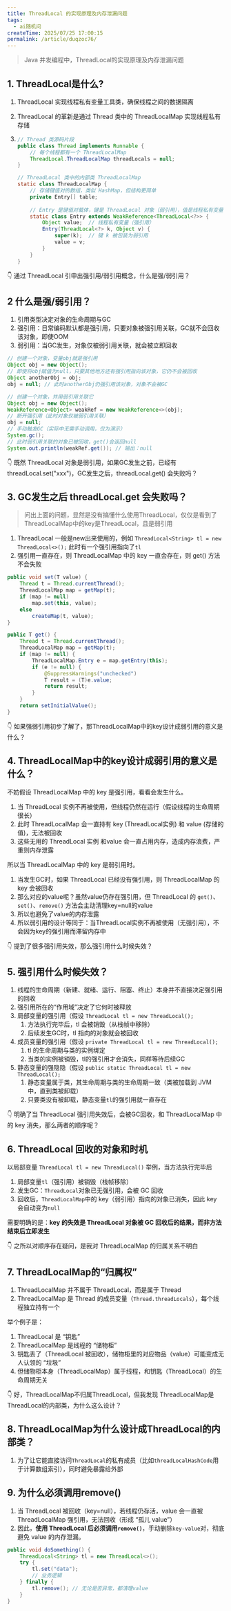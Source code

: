 ```yaml
---
title: ThreadLocal 的实现原理及内存泄漏问题
tags:
  - ai随机问
createTime: 2025/07/25 17:00:15
permalink: /article/duqzoc76/
---
```


> Java 并发编程中，ThreadLocal的实现原理及内存泄漏问题

## 1. ThreadLocal是什么?

1. ThreadLocal 实现线程私有变量工具类，确保线程之间的数据隔离

2. ThreadLocal 的革新是通过 Thread 类中的 ThreadLocalMap 实现线程私有存储

3. ```java
   // Thread 类源码片段
   public class Thread implements Runnable {
       // 每个线程都有一个 ThreadLocalMap
       ThreadLocal.ThreadLocalMap threadLocals = null;
   }
   
   // ThreadLocal 类中的内部类 ThreadLocalMap
   static class ThreadLocalMap {
       // 存储键值对的数组，类似 HashMap，但结构更简单
       private Entry[] table;
       
       // Entry 是键值对载体，键是 ThreadLocal 对象（弱引用），值是线程私有变量
       static class Entry extends WeakReference<ThreadLocal<?>> {
           Object value;  // 线程私有变量（强引用）
           Entry(ThreadLocal<?> k, Object v) {
               super(k);  // 键 k 被包装为弱引用
               value = v;
           }
       }
   }
   ```

👇 通过 ThreadLocal 引申出强引用/弱引用概念，什么是强/弱引用？

## 2 什么是强/弱引用？

1. 引用类型决定对象的生命周期与GC
2. 强引用：日常编码默认都是强引用，只要对象被强引用关联，GC就不会回收该对象，即使OOM
3. 弱引用：当GC发生，对象仅被弱引用关联，就会被立即回收

```java
// 创建一个对象，变量obj就是强引用
Object obj = new Object(); 
// 即使将obj赋值为null，只要其他地方还有强引用指向该对象，它仍不会被回收
Object anotherObj = obj; 
obj = null; // 此时anotherObj仍强引用该对象，对象不会被GC
```

```java
// 创建一个对象，并用弱引用关联它
Object obj = new Object();
WeakReference<Object> weakRef = new WeakReference<>(obj);
// 断开强引用（此时对象仅被弱引用关联）
obj = null; 
// 手动触发GC（实际中无需手动调用，仅为演示）
System.gc(); 
// 此时弱引用关联的对象已被回收，get()会返回null
System.out.println(weakRef.get()); // 输出：null
```

👇 既然 ThreadLocal 对象是弱引用，如果GC发生之前，已经有threadLocal.set("xxx")，GC发生之后，threadLocal.get() 会失败吗？

## 3. GC发生之后 threadLocal.get 会失败吗？

> 问出上面的问题，显然是没有搞懂什么使用ThreadLocal，仅仅是看到了ThreadLocalMap中的key是ThreadLocal，且是弱引用

1. ThreadLocal 一般是new出来使用的，例如 `ThreadLocal<String> tl = new ThreadLocal<>();` 此时有一个强引用指向了`tl`
2. 强引用一直存在，则 ThreadLocalMap 中的 key 一直会存在，则 get() 方法不会失败

```java
public void set(T value) {
    Thread t = Thread.currentThread();
    ThreadLocalMap map = getMap(t);
    if (map != null)
        map.set(this, value);
    else
        createMap(t, value);
}

public T get() {
    Thread t = Thread.currentThread();
    ThreadLocalMap map = getMap(t);
    if (map != null) {
        ThreadLocalMap.Entry e = map.getEntry(this);
        if (e != null) {
            @SuppressWarnings("unchecked")
            T result = (T)e.value;
            return result;
        }
    }
    return setInitialValue();
}
```

👇 如果强弱引用初步了解了，那ThreadLocalMap中的key设计成弱引用的意义是什么？

## 4. ThreadLocalMap中的key设计成弱引用的意义是什么？

不妨假设 ThreadLocalMap 中的 key 是强引用，看看会发生什么。

1. 当 ThreadLocal 实例不再被使用，但线程仍然在运行（假设线程的生命周期很长）
2. 此时 ThreadLocalMap 会一直持有 key (ThreadLocal实例) 和 value (存储的值)，无法被回收
3. 这些无用的 ThreadLocal 实例 和value 会一直占用内存，造成内存浪费，严重则内存泄露

所以当 ThreadLocalMap 中的 key 是弱引用时。

1. 当发生GC时，如果 ThreadLocal 已经没有强引用，则 ThreadLocalMap 的 key 会被回收
2. 那么对应的value呢？虽然value仍存在强引用，但 ThreadLocal 的 `get()`、`set()`、`remove()` 方法会主动清理key=null的value
3. 所以也避免了value的内存泄露
4. 所以弱引用的设计等同于：当ThreadLocal实例不再被使用（无强引用），不会因为key的强引用而滞留内存中

👇 提到了很多强引用失效，那么强引用什么时候失效？

## 5. 强引用什么时候失效？

1. 线程的生命周期（新建、就绪、运行、阻塞、终止）本身并不直接决定强引用的回收
2. 强引用所在的“作用域”决定了它何时被释放
3. 局部变量的强引用（假设 `ThreadLocal tl = new ThreadLocal();` 
   1. 方法执行完毕后，tl 会被销毁（从栈帧中移除）
   2. 后续发生GC时，tl 指向的对象就会被回收
4. 成员变量的强引用（假设 `private ThreadLocal tl = new ThreadLocal();`
   1. tl 的生命周期与类的实例绑定
   2. 当类的实例被销毁，tl的强引用才会消失，同样等待后续GC
5. 静态变量的强隐隐（假设 `public static ThreadLocal tl = new ThreadLocal();`
   1. 静态变量属于类，其生命周期与类的生命周期一致（类被加载到 JVM 中，直到类被卸载）
   2. 只要类没有被卸载，静态变量`tl`的强引用就一直存在

👇 明确了当 ThreadLocal 强引用失效后，会被GC回收，和 ThreadLocalMap 中的 key 消失，那么两者的顺序呢？

## 6. ThreadLocal 回收的对象和时机

以局部变量 `ThreadLocal tl = new ThreadLocal()` 举例，当方法执行完毕后

1. 局部变量`tl`（强引用）被销毁（栈帧移除）
2. 发生GC：`ThreadLocal`对象已无强引用，会被 GC 回收
3. 回收后，`ThreadLocalMap`中的 key（弱引用）指向的对象已消失，因此 key 会自动变为`null`

需要明确的是：**key 的失效是 ThreadLocal 对象被 GC 回收后的结果，而非方法结束后立即发生**

👇 之所以对顺序存在疑问，是我对 ThreadLocalMap 的归属关系不明白

## 7. ThreadLocalMap的“归属权”

1. ThreadLocalMap 并不属于 ThreadLocal，而是属于 Thread
2. ThreadLocalMap 是 Thread 的成员变量（`Thread.threadLocals`），每个线程独立持有一个

举个例子是：

1. ThreadLocal 是 “钥匙”
2. ThreadLocalMap 是线程的 “储物柜”
3. 钥匙丢了（ThreadLocal 被回收），储物柜里的对应物品（value）可能变成无人认领的 “垃圾”
4. 但储物柜本身（ThreadLocalMap）属于线程，和钥匙（ThreadLocal）的生命周期无关

👇 好，ThreadLocalMap不归属ThreadLocal，但我发现 ThreadLocalMap是ThreadLocal的内部类，为什么这么设计？

## 8. ThreadLocalMap为什么设计成ThreadLocal的内部类？

1. 为了让它能直接访问`ThreadLocal`的私有成员（比如`threadLocalHashCode`用于计算数组索引），同时避免暴露给外部

##  9. 为什么必须调用remove()

1. 当 ThreadLocal 被回收（key=null），若线程仍存活，value 会一直被 ThreadLocalMap 强引用，无法回收（形成 “孤儿 value”）
2. 因此，**使用 ThreadLocal 后必须调用`remove()`**，手动删除`key-value`对，彻底避免 value 的内存泄漏。

```java
public void doSomething() {
    ThreadLocal<String> tl = new ThreadLocal<>();
    try {
        tl.set("data");
        // 业务逻辑
    } finally {
        tl.remove(); // 无论是否异常，都清理value
    }
}
```











